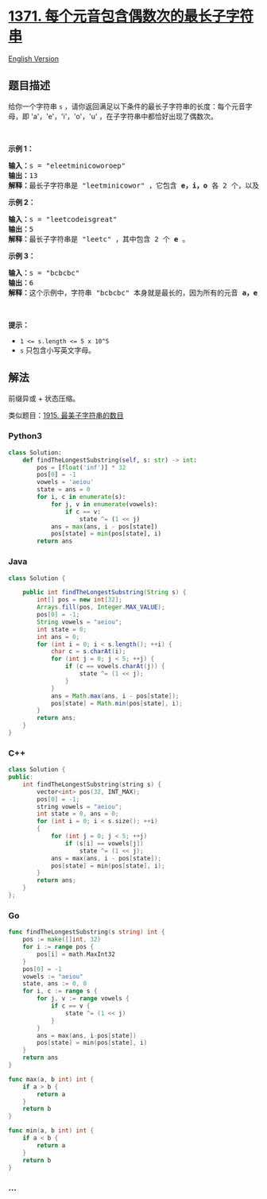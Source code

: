 # [1371. 每个元音包含偶数次的最长子字符串](https://leetcode.cn/problems/find-the-longest-substring-containing-vowels-in-even-counts)

[English Version](/solution/1300-1399/1371.Find%20the%20Longest%20Substring%20Containing%20Vowels%20in%20Even%20Counts/README_EN.md)

## 题目描述

<!-- 这里写题目描述 -->

<p>给你一个字符串&nbsp;<code>s</code>&nbsp;，请你返回满足以下条件的最长子字符串的长度：每个元音字母，即&nbsp;&#39;a&#39;，&#39;e&#39;，&#39;i&#39;，&#39;o&#39;，&#39;u&#39; ，在子字符串中都恰好出现了偶数次。</p>

<p>&nbsp;</p>

<p><strong>示例 1：</strong></p>

<pre>
<strong>输入：</strong>s = &quot;eleetminicoworoep&quot;
<strong>输出：</strong>13
<strong>解释：</strong>最长子字符串是 &quot;leetminicowor&quot; ，它包含 <strong>e，i，o</strong>&nbsp;各 2 个，以及 0 个 <strong>a</strong>，<strong>u </strong>。
</pre>

<p><strong>示例 2：</strong></p>

<pre>
<strong>输入：</strong>s = &quot;leetcodeisgreat&quot;
<strong>输出：</strong>5
<strong>解释：</strong>最长子字符串是 &quot;leetc&quot; ，其中包含 2 个 <strong>e</strong> 。
</pre>

<p><strong>示例 3：</strong></p>

<pre>
<strong>输入：</strong>s = &quot;bcbcbc&quot;
<strong>输出：</strong>6
<strong>解释：</strong>这个示例中，字符串 &quot;bcbcbc&quot; 本身就是最长的，因为所有的元音 <strong>a，</strong><strong>e，</strong><strong>i，</strong><strong>o，</strong><strong>u</strong> 都出现了 0 次。
</pre>

<p>&nbsp;</p>

<p><strong>提示：</strong></p>

<ul>
	<li><code>1 &lt;= s.length &lt;= 5 x 10^5</code></li>
	<li><code>s</code>&nbsp;只包含小写英文字母。</li>
</ul>

## 解法

<!-- 这里可写通用的实现逻辑 -->

前缀异或 + 状态压缩。

类似题目：[1915. 最美子字符串的数目](/solution/1900-1999/1915.Number%20of%20Wonderful%20Substrings/README.md)

<!-- tabs:start -->

### **Python3**

<!-- 这里可写当前语言的特殊实现逻辑 -->

```python
class Solution:
    def findTheLongestSubstring(self, s: str) -> int:
        pos = [float('inf')] * 32
        pos[0] = -1
        vowels = 'aeiou'
        state = ans = 0
        for i, c in enumerate(s):
            for j, v in enumerate(vowels):
                if c == v:
                    state ^= (1 << j)
            ans = max(ans, i - pos[state])
            pos[state] = min(pos[state], i)
        return ans
```

### **Java**

<!-- 这里可写当前语言的特殊实现逻辑 -->

```java
class Solution {

    public int findTheLongestSubstring(String s) {
        int[] pos = new int[32];
        Arrays.fill(pos, Integer.MAX_VALUE);
        pos[0] = -1;
        String vowels = "aeiou";
        int state = 0;
        int ans = 0;
        for (int i = 0; i < s.length(); ++i) {
            char c = s.charAt(i);
            for (int j = 0; j < 5; ++j) {
                if (c == vowels.charAt(j)) {
                    state ^= (1 << j);
                }
            }
            ans = Math.max(ans, i - pos[state]);
            pos[state] = Math.min(pos[state], i);
        }
        return ans;
    }
}

```

### **C++**

```cpp
class Solution {
public:
    int findTheLongestSubstring(string s) {
        vector<int> pos(32, INT_MAX);
        pos[0] = -1;
        string vowels = "aeiou";
        int state = 0, ans = 0;
        for (int i = 0; i < s.size(); ++i)
        {
            for (int j = 0; j < 5; ++j)
                if (s[i] == vowels[j])
                    state ^= (1 << j);
            ans = max(ans, i - pos[state]);
            pos[state] = min(pos[state], i);
        }
        return ans;
    }
};
```

### **Go**

```go
func findTheLongestSubstring(s string) int {
	pos := make([]int, 32)
	for i := range pos {
		pos[i] = math.MaxInt32
	}
	pos[0] = -1
	vowels := "aeiou"
	state, ans := 0, 0
	for i, c := range s {
		for j, v := range vowels {
			if c == v {
				state ^= (1 << j)
			}
		}
		ans = max(ans, i-pos[state])
		pos[state] = min(pos[state], i)
	}
	return ans
}

func max(a, b int) int {
	if a > b {
		return a
	}
	return b
}

func min(a, b int) int {
	if a < b {
		return a
	}
	return b
}
```

### **...**

```

```

<!-- tabs:end -->
